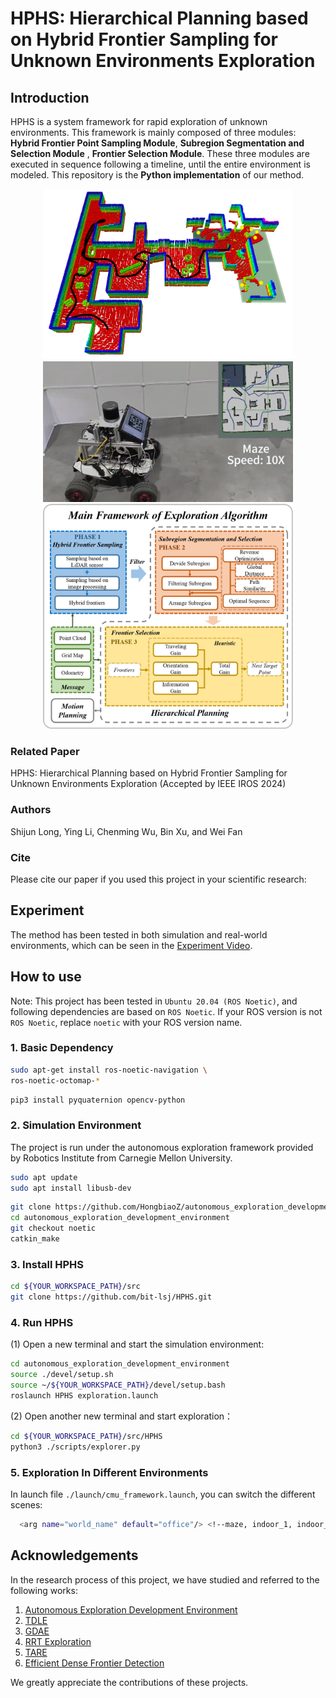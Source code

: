 # HPHS: Hierarchical Planning based on Hybrid Frontier Sampling for Unknown Environments Exploration

## Introduction

HPHS is a system framework for rapid exploration of unknown environments. This framework is mainly composed of three modules: __Hybrid Frontier Point Sampling Module__, __Subregion Segmentation and Selection Module__ , __Frontier Selection Module__. These three modules are executed in sequence following a timeline, until the entire environment is modeled. This repository is the __Python implementation__ of our method.

<p align="center">
  <img src="figure/fig0.png" width = "400" height = "273"/>
    <img src="figure/fig2.jpg" width = "400" height = "225"/>
  <img src="figure/fig1.png" width = "400" height = "360"/>
</p>

### Related Paper
HPHS: Hierarchical Planning based on Hybrid Frontier Sampling for Unknown Environments Exploration (Accepted by IEEE IROS 2024)

### Authors
Shijun Long, Ying Li, Chenming Wu, Bin Xu, and Wei Fan

### Cite
Please cite our paper if you used this project in your scientific research:

## Experiment

The method has been tested in both simulation and real-world environments, which can be seen in the [Experiment Video](https://youtu.be/MndZBmBNYSc).

## How to use

Note: This project has been tested in `Ubuntu 20.04 (ROS Noetic)`, and following dependencies are based on `ROS Noetic`. If your ROS version is not `ROS Noetic`, replace `noetic` with your ROS version name.

### 1. Basic Dependency

```bash
sudo apt-get install ros-noetic-navigation \
ros-noetic-octomap-*
```

```bash
pip3 install pyquaternion opencv-python
```
### 2. Simulation Environment

The project is run under the autonomous exploration framework provided by Robotics Institute from Carnegie Mellon University.

```bash
sudo apt update
sudo apt install libusb-dev
```

```bash
git clone https://github.com/HongbiaoZ/autonomous_exploration_development_environment.git
cd autonomous_exploration_development_environment
git checkout noetic
catkin_make
```

### 3. Install HPHS

```bash
cd ${YOUR_WORKSPACE_PATH}/src
git clone https://github.com/bit-lsj/HPHS.git
```

### 4. Run HPHS

(1) Open a new terminal and start the simulation environment:
```bash
cd autonomous_exploration_development_environment
source ./devel/setup.sh
source ~/${YOUR_WORKSPACE_PATH}/devel/setup.bash
roslaunch HPHS exploration.launch
```

(2) Open another new terminal and start exploration：
```bash
cd ${YOUR_WORKSPACE_PATH}/src/HPHS
python3 ./scripts/explorer.py 
```

### 5. Exploration In Different Environments

In launch file `./launch/cmu_framework.launch`, you can switch the different scenes:
```bash
  <arg name="world_name" default="office"/> <!--maze, indoor_1, indoor_2-->
```

## Acknowledgements

In the research process of this project, we have studied and referred to the following works:

1. [Autonomous Exploration Development Environment](https://github.com/HongbiaoZ/autonomous_exploration_development_environment.git)
2. [TDLE](https://github.com/SeanZsya/tdle.git)
3. [GDAE](https://github.com/reiniscimurs/GDAE.git)
4. [RRT Exploration](https://github.com/hasauino/rrt_exploration.git)
5. [TARE](https://github.com/caochao39/tare_planner.git)
6. [Efficient Dense Frontier Detection](https://github.com/larics/cartographer_frontier_detection.git)

We greatly appreciate the contributions of these projects.
